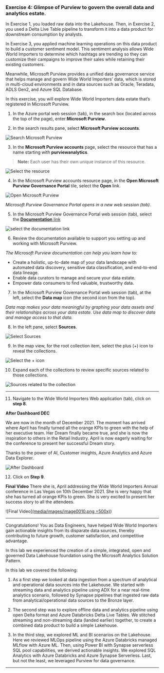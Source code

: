 ### Exercise 4: Glimpse of Purview to govern the overall data and analytics estate. <a name="tee-up-the-purview"></a>

  

In Exercise 1, you loaded raw data into the Lakehouse. Then, in Exercise 2, you used a Delta Live Table pipeline to transform it into a data product for downstream consumption by analysts. 

In Exercise 3, you applied machine learning operations on this data product to build a customer sentiment model. This sentiment analysis allows Wide World Importers to determine which hashtags are trending so they can customize their campaigns to improve their sales while retaining their existing customers.

Meanwhile, Microsoft Purview provides a unified data governance service that helps manage and govern Wide World Importers’ data, which is stored in multi-cloud environments and in data sources such as Oracle, Teradata, ADLS Gen2, and Azure SQL Database.

In this exercise, you will explore Wide World Importers data estate that’s registered in Microsoft Purview.

1.	In the Azure portal web session (tab), in the search box (located across the top of the page), enter:**Microsoft Purview**.

2.	In the search results pane, select **Microsoft Purview accounts**.

![Search Microsoft Purview](https://github.com/SD-14/Ignite-Demo/blob/main/media/images/img402.png?raw=true)

3.	In the **Microsoft Purview accounts** page, select the resource that has a name starting with **purviewanalytics**.

>**Note:** Each user has their own unique instance of this resource.


![Select the resource](https://github.com/SD-14/Ignite-Demo/blob/main/media/images/img403.png?raw=true)

4.	In the Microsoft Purview accounts resource page, in the **Open Microsoft Purview Governance Portal** tile, select the **Open** link.

![Open Microsoft Purview](https://github.com/SD-14/Ignite-Demo/blob/main/media/images/image4004.png?raw=true)

*Microsoft Purview Governance Portal opens in a new web session (tab).*

5.	In the Microsoft Purview Governance Portal web session (tab), select the [**Documentation** link](https://docs.microsoft.com/en-us/azure/purview/use-azure-purview-studio)

![select the documentation link](https://github.com/SD-14/Ignite-Demo/blob/main/media/images/image4005.png?raw=true)


6.	Review the documentation available to support you setting up and working with Microsoft Purview.

*The Microsoft Purview documentation can help you learn how to:*

- Create a holistic, up-to-date map of your data landscape with automated data discovery, sensitive data classification, and end-to-end data lineage.
- Enable data curators to manage and secure your data estate.
- Empower data consumers to find valuable, trustworthy data.

7.	In the Microsoft Purview Governance Portal web session (tab), at the left, select the **Data map** icon (the second icon from the top).

*Data map makes your data meaningful by graphing your data assets and their relationships across your data estate. Use data map to discover data and manage access to that data.*

8.	In the left pane, select **Sources**.


![Select Sources](https://github.com/SD-14/Ignite-Demo/blob/main/media/images/image4008.png?raw=true)

9. In the map view, for the root collection item, select the plus (+) icon to reveal the collections.

![Select the + icon](https://github.com/SD-14/Ignite-Demo/blob/main/media/images/image4009.png?raw=true)

10.	Expand each of the collections to review specific sources related to those collections.

![Sources related to the collection](https://github.com/SD-14/Ignite-Demo/blob/main/media/images/image4010.png?raw=true)

----

11. Navigate to the Wide World Importers Web application (tab), click on **step 8**.

**After Dashboard DEC**

We are now in the month of December 2021. The moment has arrived where April has finally turned all the orange KPIs to green with the help of her executive team. Her Dream finally became true, and she is now the inspiration to others in the Retail Industry. April is now eagerly waiting for the conference to present her successful Dream story.

Thanks to the power of AI, Customer insights, Azure Analytics and Azure Data Explorer.

![After Dashboard](https://github.com/SD-14/Ignite-Demo/blob/main/media/images/image0009.png?raw=true)

12. Click on **Step 9**.

**Final Video**
There she is, April addressing the Wide World Importers Annual conference in Las Vegas on 10th December 2021. She is very happy that she has turned all orange KPIs to green. She is very excited to present her success story to all the attendees.

![Final Video][(media/images/image0010.png =500x)](https://github.com/SD-14/Ignite-Demo/blob/main/media/images/image0010.png?raw=true))

----

Congratulations! You as Data Engineers, have helped Wide World Importers gain actionable insights from its disparate data sources, thereby contributing to future growth, customer satisfaction, and competitive advantage.

In this lab we experienced the creation of a simple, integrated, open and governed Data Lakehouse foundation using the Microsoft Analytics Solution Pattern. 

In this lab we covered the following: 
1.	As a first step we looked at data ingestion from a spectrum of analytical and operational data sources into the Lakehouse. We started with streaming data and analytics pipeline using ADX for a near real-time analytics scenario, followed by Synapse pipelines that ingested raw data from analytical/operational data sources to the Bronze layer. 

2.	The second step was to explore offline data and analytics pipeline using open Delta format and Azure Databricks Delta Live Tables. We stitched streaming and non-streaming data (landed earlier) together, to create a combined data product to build a simple Lakehouse.

3.	In the third step, we explored ML and BI scenarios on the Lakehouse. Here we reviewed MLOps pipeline using the Azure Databricks managed MLflow with Azure ML. Then, using Power BI with Synapse serverless SQL pool capabilities, we derived actionable insights. We explored SQL Analytics with Azure Databricks and Azure Synapse Serverless. Last, but not the least, we leveraged Purview for data governance. 

----
